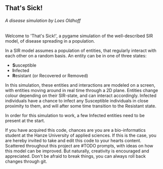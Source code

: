 ## That's Sick!
###### A disease simulation by Loes Oldhoff

Welcome to 'That's  Sick!', a pygame simulation of the well-described SIR model, of disease spreading in a population.

In a SIR model assumes a population of entities, that regularly interact with each other on a random basis. An entity can be in one of three states:

* **S**usceptible
* **I**nfected
* **R**esistant (or Recovered or Removed)

In this simulation, these entities and interactions are modeled on a screen, with entities moving around in real time through a 2D plane.
Entities change colour depending on their SIR-state, and can interact accordingly. Infected individuals have a chance to infect any Susceptible
individuals in close proximity to them, and will after some time transition to the Resistant state. 

In order for this simulation to work, a few Infected entities need to be present at the start.

If you have acquired this code, chances are you are a bio-informatics student at the Hanze University of applied sciences. 
If this is the case, you are hereby invited to take and edit this code to your hearts content. Scattered throughout this project 
are #TODO prompts, with ideas on how this model can be improved. But naturally, creativity is encouraged and appreciated. Don't
be afraid to break things, you can always roll back changes through git. 





